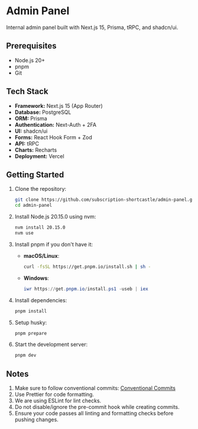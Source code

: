 # Admin Panel

Internal admin panel built with Next.js 15, Prisma, tRPC, and shadcn/ui.

## Prerequisites

- Node.js 20+
- pnpm
- Git

## Tech Stack

- **Framework:** Next.js 15 (App Router)
- **Database:** PostgreSQL
- **ORM:** Prisma
- **Authentication:** Next-Auth + 2FA
- **UI:** shadcn/ui
- **Forms:** React Hook Form + Zod
- **API:** tRPC
- **Charts:** Recharts
- **Deployment:** Vercel

## Getting Started

1. Clone the repository:

   ```bash
   git clone https://github.com/subscription-shortcastle/admin-panel.git
   cd admin-panel
   ```

2. Install Node.js 20.15.0 using nvm:

   ```bash
   nvm install 20.15.0
   nvm use
   ```

3. Install pnpm if you don't have it:

   - **macOS/Linux**:

     ```bash
     curl -fsSL https://get.pnpm.io/install.sh | sh -
     ```

   - **Windows**:

     ```powershell
     iwr https://get.pnpm.io/install.ps1 -useb | iex
     ```

4. Install dependencies:

   ```bash
   pnpm install
   ```

5. Setup husky:

   ```bash
   pnpm prepare
   ```

6. Start the development server:

   ```bash
   pnpm dev
   ```

## Notes

1. Make sure to follow conventional commits: [Conventional Commits](https://www.conventionalcommits.org/en/v1.0.0/)
2. Use Prettier for code formatting.
3. We are using ESLint for lint checks.
4. Do not disable/ignore the pre-commit hook while creating commits.
5. Ensure your code passes all linting and formatting checks before pushing changes.
